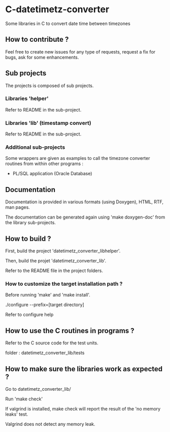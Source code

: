 # C-datetimetz-converter
Some libraries in C to convert date time between timezones

## How to contribute ?

Feel free to create new issues for any type of requests, request a fix for bugs, ask for some enhancements.

## Sub projects

The projects is composed of sub projects.

### Libraries 'helper'

Refer to README in the sub-project.

### Libraries 'lib' (timestamp convert)

Refer to README in the sub-project.

### Additional sub-projects

Some wrappers are given as examples to call the timezone converter routines from within other programs : 
* PL/SQL application (Oracle Database)

## Documentation

Documentation is provided in various formats (using Doxygen), HTML, RTF, man pages.

The documentation can be generated again using 'make doxygen-doc' from the library sub-projects.

## How to build ?

First, build the project 'datetimetz_converter_libhelper'.

Then, build the projet 'datetimetz_converter_lib'.

Refer to the README file in the project folders.

### How to customize the target installation path ?

Before running 'make' and 'make install'.

./configure --prefix=[target directory]

Refer to configure help

## How to use the C routines in programs ?

Refer to the C source code for the test units.

folder : datetimetz_converter_lib/tests

## How to make sure the libraries work as expected ?

Go to datetimetz_converter_lib/

Run 'make check'

If valgrind is installed, make check will report the result of the 'no memory leaks' test.

Valgrind does not detect any memory leak.

